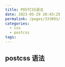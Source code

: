 ```yaml
---
title: POSTCSS语法
date: 2023-05-29 10:43:25
permalink: /pages/333091/
categories:
  - css
  - postcss
tags:
---
```


## postcss 语法
